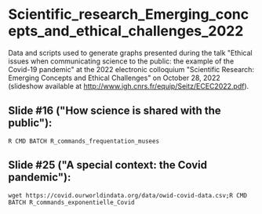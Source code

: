 # Scientific_research_Emerging_concepts_and_ethical_challenges_2022

Data and scripts used to generate graphs presented during the talk "Ethical issues when communicating science to the public: the example of the Covid-19
pandemic" at the 2022 electronic colloquium "Scientific Research: Emerging Concepts and Ethical Challenges" on October 28, 2022 (slideshow available at http://www.igh.cnrs.fr/equip/Seitz/ECEC2022.pdf).

## Slide \#16 ("How science is shared with the public"): ##

``R CMD BATCH R_commands_frequentation_musees``

## Slide \#25 ("A special context: the Covid pandemic"): ##

``wget https://covid.ourworldindata.org/data/owid-covid-data.csv;R CMD BATCH R_commands_exponentielle_Covid``
